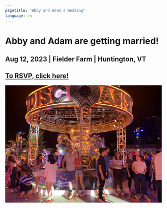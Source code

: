 ```yaml
---
pagetitle: "Abby and Adam's Wedding"
language: en
---
```


# Abby and Adam are getting married!
## Aug 12, 2023 | Fielder Farm | Huntington, VT
[To RSVP, click here!](https://docs.google.com/forms/d/e/1FAIpQLScy1FSQBhSNbgHMkpsI_pfGXswmbsXdIiXjt6EBW_wDG8RWqw/viewform?usp=sf_link)
----------------------------------
![Roller Disco](disco.jpg "Roller Disco Night in the park")
